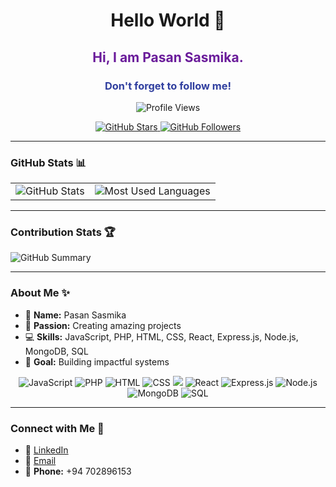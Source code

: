 <h1 align="center">Hello World 👋</h1>

<h2 align="center" style="color: #6A1B9A;">Hi, I am Pasan Sasmika.</h2>
<h3 align="center" style="color: #303F9F;">Don't forget to follow me!</h3>

<p align="center">
  <img src="https://komarev.com/ghpvc/?username=PasanSasmika&color=green" alt="Profile Views">
</p>


<p align="center">
  <a href="https://github.com/PasanSasmika?tab=stars">
    <img src="https://img.shields.io/github/stars/PasanSasmika?style=social" alt="GitHub Stars">
  </a>
  <a href="https://github.com/PasanSasmika?tab=followers">
    <img src="https://img.shields.io/github/followers/PasanSasmika?style=social" alt="GitHub Followers">
  </a>
</p>

---

### GitHub Stats 📊

<table>
  <tr>
    <td>
      <img src="https://github-readme-stats.vercel.app/api?username=PasanSasmika&show_icons=true&theme=react" alt="GitHub Stats">
    </td>
    <td>
      <img src="https://github-readme-stats.vercel.app/api/top-langs/?username=PasanSasmika&layout=compact&theme=react" alt="Most Used Languages">
    </td>
  </tr>
</table>

---

### Contribution Stats 🏆

<img src="https://github-profile-summary-cards.vercel.app/api/cards/stats?username=PasanSasmika&theme=react" alt="GitHub Summary">

---

### About Me ✨

- 🌟 **Name:** Pasan Sasmika
- 🚀 **Passion:** Creating amazing projects
- 💻 **Skills:** JavaScript, PHP, HTML, CSS, React, Express.js, Node.js, MongoDB, SQL
- 🎯 **Goal:** Building impactful systems

<p align="center">
  <img src="https://img.shields.io/badge/-JavaScript-F7DF1E?logo=javascript&logoColor=black&style=for-the-badge" alt="JavaScript">
  <img src="https://img.shields.io/badge/-PHP-777BB4?logo=php&logoColor=white&style=for-the-badge" alt="PHP">
  <img src="https://img.shields.io/badge/-HTML5-E34F26?logo=html5&logoColor=white&style=for-the-badge" alt="HTML">
  <img src="https://img.shields.io/badge/-CSS3-1572B6?logo=css3&logoColor=white&style=for-the-badge" alt="CSS">
  <img src="https://tailwindcss.com/_next/static/media/tailwindcss-mark.d6fdb35b7e54e0e1fdf1213b3e86e50f.svg" >
  <img src="https://img.shields.io/badge/-React-61DAFB?logo=react&logoColor=black&style=for-the-badge" alt="React">
  <img src="https://img.shields.io/badge/-Express.js-000000?logo=express&logoColor=white&style=for-the-badge" alt="Express.js">
  <img src="https://img.shields.io/badge/-Node.js-339933?logo=node.js&logoColor=white&style=for-the-badge" alt="Node.js">
  <img src="https://img.shields.io/badge/-MongoDB-47A248?logo=mongodb&logoColor=white&style=for-the-badge" alt="MongoDB">
  <img src="https://img.shields.io/badge/-SQL-4479A1?logo=sqlite&logoColor=white&style=for-the-badge" alt="SQL">
</p>

---

### Connect with Me 📩

- 💼 [LinkedIn](https://www.linkedin.com/in/pasan-sasmika)
- 📧 [Email](mailto:pasansasmika198@gmail.com)
- 📱 **Phone:** +94 702896153
